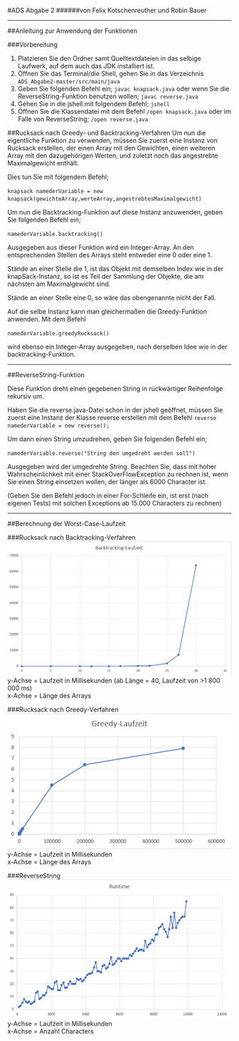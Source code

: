 #ADS Abgabe 2
######von Felix Kotschenreuther und Robin Bauer

---
##Anleitung zur Anwendung der Funktionen

###Vorbereitung
1. Platzieren Sie den Ordner samt Quelltextdateien in das selbige Laufwerk, auf dem auch das JDK installiert ist.
2. Öffnen Sie das Terminal/die Shell, gehen Sie in das Verzeichnis `ADS_Abgabe2-master/src/main/java`
3. Geben Sie folgenden Befehl ein;
       `javac knapsack.java` oder wenn Sie die ReverseString-Funktion benutzen wollen; 
   `javac reverse.java`
4. Gehen Sie in die jshell mit folgendem Befehl;
    `jshell`
5. Öffnen Sie die Klassendatei mit dem Befehl `/open knapsack.java` oder im Falle von ReverseString; `/open reverse.java`


##Rucksack nach Greedy- und Backtracking-Verfahren
Um nun die eigentliche Funktion zu verwenden, müssen Sie zuerst eine Instanz von Rucksack erstellen, der einen
Array mit den Gewichten, einen weiteren Array mit den dazugehörigen Werten, und zuletzt noch das angestrebte Maximalgewicht enthält.

Dies tun Sie mit folgendem Befehl;

`knapsack namederVariable = new knapsack(gewichteArray,werteArray,angestrebtesMaximalgewicht)`

Um nun die Backtracking-Funktion auf diese Instanz anzuwenden, geben Sie folgenden Befehl ein;

`namederVariable.backtracking()`

Ausgegeben aus dieser Funktion wird ein Integer-Array. An den entsprechenden Stellen des Arrays steht entweder eine 0 oder eine 1.

Stände an einer Stelle die 1, ist das Objekt mit demselben Index wie in der knapSack-Instanz, so ist es Teil der Sammlung der Objekte, die am nächsten am Maximalgewicht sind.

Stände an einer Stelle eine 0, so wäre das obengenannte nicht der Fall.

Auf die selbe Instanz kann man gleichermaßen die Greedy-Funktion anwenden. Mit dem Befehl

`namederVariable.greedyRucksack()`

wird ebenso ein Integer-Array ausgegeben, nach derselben Idee wie in der backtracking-Funktion.


---

##ReverseString-Funktion

Diese Funktion dreht einen gegebenen String in rückwärtiger Reihenfolge rekursiv um.

Haben Sie die reverse.java-Datei schon in der jshell geöffnet, müssen Sie zuerst eine Instanz der Klasse reverse erstellen
mit dem Befehl `reverse namederVariable = new reverse();`

Um dann einen String umzudrehen, geben Sie folgenden Befehl ein;

`namederVariable.reverse("String den umgedreht werden soll")`

Ausgegeben wird der umgedrehte String. Beachten Sie, dass mit hoher Wahrscheinlichkeit mit einer StackOverFlowException zu rechnen ist, wenn Sie einen String einsetzen wollen, der länger als 6000 Character ist.

(Geben Sie den Befehl jedoch in einer For-Schleife ein, ist erst (nach eigenen Tests) mit solchen Exceptions ab 15.000 Characters zu rechnen)

---
##Berechnung der Worst-Case-Laufzeit


###Rucksack nach Backtracking-Verfahren
![graph backtracking runtime](backtrackingruntime.png)
<br/>y-Achse = Laufzeit in Millisekunden (ab Länge = 40, Laufzeit von >1 800 000 ms)<br/>x-Achse = Länge des Arrays

###Rucksack nach Greedy-Verfahren
![Graph Greedy-Verfahren Runtime](GreedyRunTime.png)<br/>
y-Achse = Laufzeit in Millisekunden<br/>x-Achse = Länge des Arrays

###ReverseString
![img.png](img.png)<br/>
y-Achse = Laufzeit in Millisekunden<br/>x-Achse = Anzahl Characters


